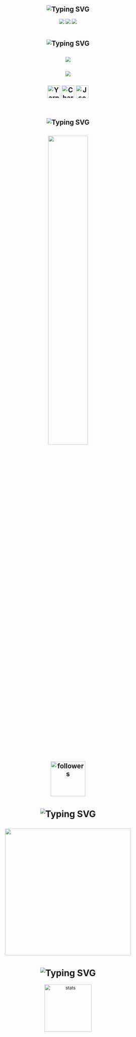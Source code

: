 
<h2 align="center"><img src="https://readme-typing-svg.herokuapp.com?font=Pacifico&pause=1000&color=CA05C3&background=69FF2000&center=true&vCenter=true&repeat=false&width=435&lines=Sosyal+Medya" alt="Typing SVG" /></h2>
<p align="center">
 <a align="center" href="https://discord.com/users/1187531852588798113" target"blank_"><img src="https://img.shields.io/badge/Discord%20-7289DA.svg?&style=for-the-badge&logo=discord&logoColor=white"></a>
  <a align="center" href="https://www.github.com/stabilcim" target"blank_"><img src="https://img.shields.io/badge/GitHub%20-191717.svg?&style=for-the-badge&logo=github&logoColor=white"></a>
  <a align="center" href="https://open.spotify.com/user/31nqe2egdx3ikix5odbhunr4kmyi?si=26736c6f81d34c45&nd=1" target"blank_"><img src="https://img.shields.io/badge/Spotify%20-1ed760.svg?&style=for-the-badge&logo=spotify&logoColor=white"></a>
<br> </br>

 <h2 align="center"><img src="https://readme-typing-svg.herokuapp.com/?font=Pacifico&pause=1000&color=18CA1F&background=69FF2000&center=true&vCenter=true&repeat=false&width=435&lines=Bildi%C4%9Fim%27s+%26+Diller%27s" alt="Typing SVG" /></h2>
  <h2 align="center">

 <img src="https://skillicons.dev/icons?i=cjs,ts,html,css,nodejs,mysql,mongo&theme=dark" />
 </h2>
  <h2 align="center">

 <img src="https://skillicons.dev/icons?i=gitlab,powershell,vscode,visualstudio,atom&theme=dark" />
  </h2>
 
 
  <h2 align="center">
 <img align="center" alt="Yarn" width="40px" src="https://cdn.discordapp.com/emojis/1077712529301721149.png?size=128&quality=lossless" />
 <img align="center" alt="ChartJS" width="40px" src="https://cdn.discordapp.com/emojis/1077714784335700058.png?size=128&quality=lossless" />
 <img align="center" alt="Json" width="40px" src="https://cdn.discordapp.com/emojis/1077716034234097744.webp?size=128&quality=lossless" />
 </h2>
</br>

<h2 align="center"><img src="https://readme-typing-svg.herokuapp.com?font=Pacifico&pause=1000&color=F0FF32&background=69FF2000&center=true&repeat=false&vCenter=true&width=435&lines=Profile+Stat's" alt="Typing SVG" /></h2>
<h2 align="center">
<img width="50%" src="https://moe-counter.glitch.me/get/@:stabilcim?theme=rule34">
<br> </br>
<img alt="followers" title="Github'dan Takip Et" src="https://img.shields.io/github/followers/stabilcim?color=236ad3&labelColor=1155ba&style=for-the-badge&logo=github&label=follower" width="110px" /></a>
</h2>


<h1 align="center"><img src="https://readme-typing-svg.herokuapp.com?font=Pacifico&pause=1000&color=326EFF&background=69FF2000&center=true&vCenter=true&repeat=false&width=435&lines=+Discord+Hesaplarım's" alt="Typing SVG" /></h1>

<h2 align="center">
 <a href="https://discord.com/users/1187531852588798113"><img  width="400px" src="https://lanyard.kyrie25.me/api/1187531852588798113?borderRadius=30px&idleMessage=Stabil"></a>
</br>

 </h2>

<h1 align="center"><img src="https://readme-typing-svg.herokuapp.com?font=Pacifico&pause=1000&color=f0f0f0&background=69FF2000&center=true&vCenter=true&repeat=false&width=435&lines=+Github+Stat's+" alt="Typing SVG" /></h1>
<p align="center">
   <img src="https://github-readme-stats.vercel.app/api?username=stabilcim&count_private=true&show_icons=true&theme=midnight-purple&hide_border=true" width="%150" height="150px" alt="stats" align="center" />
  
